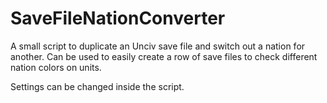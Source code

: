 # SaveFileNationConverter
A small script to duplicate an Unciv save file and switch out a nation for another. Can be used to easily create a row of save files to check different nation colors on units.

Settings can be changed inside the script.